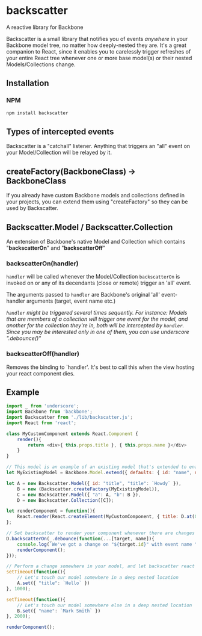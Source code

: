 # backscatter
A reactive library for Backbone

Backscatter is a small library that notifies you of events _anywhere_ in your Backbone model tree, no matter how deeply-nested they are. It's a great companion to React, since it enables you to carelessly trigger refreshes of your entire React tree whenever one or more base model(s) or their nested Models/Collections change.

## Installation

### NPM
```sh
npm install backscatter
```

## Types of intercepted events
Backscatter is a "catchall" listener. Anything that triggers an "all" event on your Model/Collection will be relayed by it.

## createFactory(BackboneClass) -> BackboneClass

If you already have custom Backbone models and collections defined in your projects, you can extend them using "createFactory" so they can be used by Backscatter.

## Backscatter.Model / Backscatter.Collection

An extension of Backbone's native Model and Collection which contains "**backscatterOn**" and "**backscatterOff**"

### backscatterOn(handler)

`handler` will be called whenever the Model/Collection `backscatterOn` is invoked on or any of its decendants (close or remote) trigger an 'all' event.

The arguments passed to `handler` are Backbone's original 'all' event-handler arguments (target, event name etc.)

_`handler` might be triggered several times sequently. For instance: Models that are members of a collection will trigger one event for the model, and another for the collection they're in, both will be intercepted by `handler`. Since you may be interested only in one of them, you can use underscore ".debounce()"_

### backscatterOff(handler)

Removes the binding to `handler'. It's best to call this when the view hosting your react component dies.

## Example

```javascript
import _ from 'underscore';
import Backbone from 'backbone';
import Backscatter from './lib/backscatter.js';
import React from 'react';

class MyCustomComponent extends React.Component {
    render(){
        return <div>{ this.props.title }, { this.props.name }</div>
    }
}

// This model is an example of an existing model that's extended to enable backscatter updates (see "createFactory")
let MyExistingModel = Backbone.Model.extend({ defaults: { id: "name", name: "John Doe" } });

let A = new Backscatter.Model({ id: "title", "title": `Howdy` }),
    B = new (Backscatter.createFactory(MyExistingModel)),
    C = new Backscatter.Model({ "a": A, "b": B }),
    D = new Backscatter.Collection([C]);

let renderComponent = function(){
    React.render(React.createElement(MyCustomComponent, { title: D.at(0).get('a').get('title'), name: D.at(0).get('b').get('name') }), document.querySelector('body'));
};

// Set backscatter to render your component whenever there are changes to your model
D.backscatterOn(_.debounce(function(...[target, name]){
    console.log(`We've got a change on "${target.id}" with event name "${name}"`)
    renderComponent();
}));

// Perform a change somewhere in your model, and let backscatter react
setTimeout(function(){
    // Let's touch our model somewhere in a deep nested location
    A.set({ "title": `Hello` })
}, 1000);

setTimeout(function(){
    // Let's touch our model somewhere else in a deep nested location
    B.set({ "name": `Mark Smith` })
}, 2000);

renderComponent();
```
